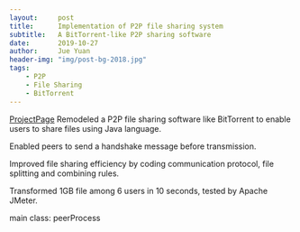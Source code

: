 ```yaml
---
layout:     post
title:      Implementation of P2P file sharing system
subtitle:   A BitTorrent-like P2P sharing software
date:       2019-10-27
author:     Jue Yuan
header-img: "img/post-bg-2018.jpg"
tags:
    - P2P
    - File Sharing
    - BitTorrent
---
```

[ProjectPage](https://github.com/shumoyuan/P2PFile)
Remodeled a P2P file sharing software like BitTorrent to enable users to share files using Java language.

Enabled peers to send a handshake message before transmission.

Improved file sharing efficiency by coding communication protocol, file splitting and combining rules.

Transformed 1GB file among 6 users in 10 seconds, tested by Apache JMeter.

main class: peerProcess